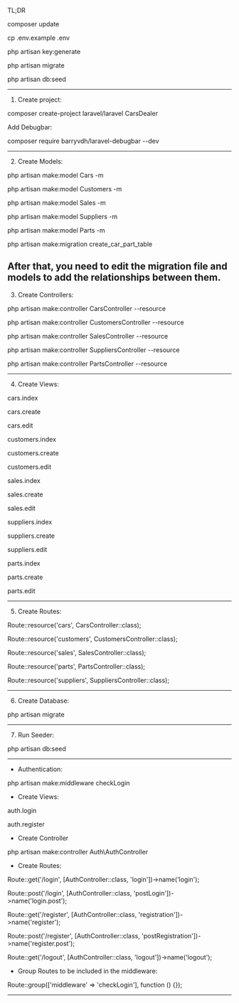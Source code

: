 TL;DR

composer update

cp .env.example .env

php artisan key:generate

php artisan migrate

php artisan db:seed

---------------------------------

1. Create project:

composer create-project laravel/laravel CarsDealer

Add Debugbar:

composer require barryvdh/laravel-debugbar --dev

---------------------------------

2. Create Models:

php artisan make:model Cars -m

php artisan make:model Customers -m

php artisan make:model Sales -m

php artisan make:model Suppliers -m

php artisan make:model Parts -m

php artisan make:migration create_car_part_table

After that, you need to edit the migration file and models to add the relationships between them.
----------------------------------
3. Create Controllers:

php artisan make:controller CarsController --resource

php artisan make:controller CustomersController --resource

php artisan make:controller SalesController --resource

php artisan make:controller SuppliersController --resource

php artisan make:controller PartsController --resource

------------------------------------
4. Create Views:

cars.index

cars.create

cars.edit

customers.index

customers.create

customers.edit

sales.index

sales.create

sales.edit

suppliers.index

suppliers.create

suppliers.edit

parts.index

parts.create

parts.edit

------------------------------------

5. Create Routes:

Route::resource('cars', CarsController::class);

Route::resource('customers', CustomersController::class);

Route::resource('sales', SalesController::class);

Route::resource('parts', PartsController::class);

Route::resource('suppliers', SuppliersController::class);

------------------------------------

6. Create Database:

php artisan migrate

------------------------------------

7. Run Seeder:

php artisan db:seed

------------------------------------

- Authentication:

php artisan make:middleware checkLogin

- Create Views:

auth.login

auth.register

- Create Controller

php artisan make:controller Auth\AuthController

- Create Routes:

Route::get('/login', [AuthController::class, 'login'])->name('login');

Route::post('/login', [AuthController::class, 'postLogin'])->name('login.post');

Route::get('/register', [AuthController::class, 'registration'])->name('register');

Route::post('/register', [AuthController::class, 'postRegistration'])->name('register.post');

Route::get('/logout', [AuthController::class, 'logout'])->name('logout');

- Group Routes to be included in the middleware:

Route::group(['middleware' => 'checkLogin'], function () {});

------------------------------------